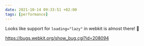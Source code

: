 ```yaml
---
date: 2021-10-14 09:33:51 +02:00
tags: [performance]
---
```


Looks like support for `loading="lazy"` in webkit is almost there! 🎉

<https://bugs.webkit.org/show_bug.cgi?id=208094>
